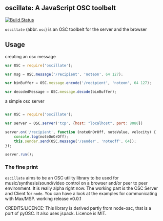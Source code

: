 oscillate: A JavaScript OSC toolbelt
---------------------------------

[![Build Status](https://travis-ci.org/pgk/node-oscillate.svg?branch=master)](https://travis-ci.org/pgk/node-oscillate.svg?branch=master)

`oscillate` (abbr. `osc`) is an OSC toolbelt for the server and the browser 

## Usage

creating an osc message

``` js
var OSC = require('oscillate');

var msg = OSC.message('/recipient', 'noteon', 64 127);

var binBuffer = OSC.message.encode('/recipient', 'noteon', 64 127);

var decodedMessage = OSC.message.decode(binBuffer);

```

a simple osc server

``` js

var OSC = require('oscillate');

var server = OSC.server('tcp', {host: "localhost", port: 8080})

server.on('/recipient', function (noteOnOrOff, noteValue, velocity) {
	console.log(noteOnOrOff);
	this.sender.send(OSC.message('/sender', 'noteoff', 64));
});

server.run();

```

### The fine print

`oscillate` aims to be an OSC utility library to be used for music/synthesis/sound/video control on a browser and/or peer to peer environment. It is really alpha right now. The working part is the OSC Server and Client for `node`. You can have a look at the examples for communicating with Max/MSP.
working release v0.0.1


CREDITS/LICENCE:
This library is derived partly from node-osc, that is a port of pyOSC. It also uses jspack.
Licence is MIT.
